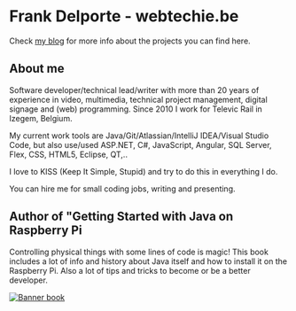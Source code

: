 # Frank Delporte - webtechie.be

Check [my blog](https://webtechie.be/) for more info about the projects you can find here.

## About me

Software developer/technical lead/writer with more than 20 years of experience in video, multimedia, technical project management, digital signage and (web) programming. Since 2010 I work for Televic Rail in Izegem, Belgium.

My current work tools are Java/Git/Atlassian/IntelliJ IDEA/Visual Studio Code, but also use/used ASP.NET, C#, JavaScript, Angular, SQL Server, Flex, CSS, HTML5, Eclipse, QT,..

I love to KISS (Keep It Simple, Stupid) and try to do this in everything I do.

You can hire me for small coding jobs, writing and presenting. 

## Author of "Getting Started with Java on Raspberry Pi

Controlling physical things with some lines of code is magic! This book includes a lot of info and history about Java itself and how to install it on the Raspberry Pi. Also a lot of tips and tricks to become or be a better developer.

[![Banner book](https://webtechie.be/images/book/book-banner.jpg)](https://webtechie.be/books/)
